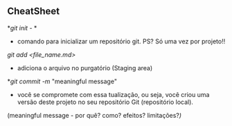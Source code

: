 ## CheatSheet

**git init* - * 

- comando para inicializar um repositório git. PS? Só uma vez por projeto!!

*git add <file_name.md>* 

- adiciona o arquivo no purgatório (Staging area)

**git commit -m* "meaningful message" 

- você se compromete com essa tualização, ou seja, você criou uma versão deste projeto no seu repositório Git (repositório local).

(meaningful message - por quê? como? efeitos? limitações?_)_


